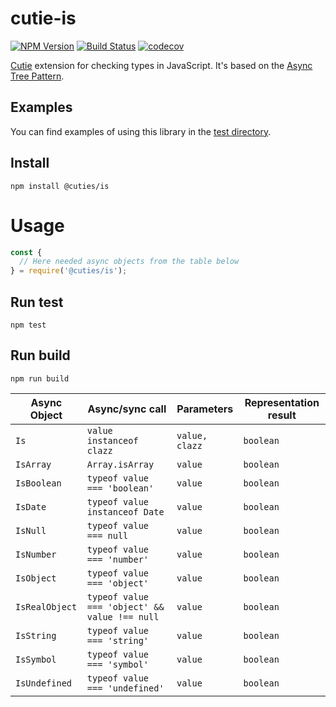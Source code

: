 # cutie-is

[![NPM Version](https://img.shields.io/npm/v/@cuties/is.svg)](https://npmjs.org/package/@cuties/is)
[![Build Status](https://travis-ci.org/Guseyn/cutie-is.svg?branch=master)](https://travis-ci.org/Guseyn/cutie-is)
[![codecov](https://codecov.io/gh/Guseyn/cutie-is/branch/master/graph/badge.svg)](https://codecov.io/gh/Guseyn/cutie-is)

[Cutie](https://github.com/Guseyn/cutie) extension for checking types in JavaScript. It's based on the [Async Tree Pattern](https://github.com/Guseyn/async-tree-patern/blob/master/Async_Tree_Patern.pdf).

## Examples

You can find examples of using this library in the [test directory](https://github.com/Guseyn/cutie-is/tree/master/test).

## Install

`npm install @cuties/is`

# Usage

```js
const {
  // Here needed async objects from the table below
} = require('@cuties/is');
```

## Run test

`npm test`

## Run build

`npm run build`

| Async Object  | Async/sync call | Parameters | Representation result |
| ------------- | ----------------| ---------- | --------------------- |
| `Is` | `value instanceof clazz` | `value, clazz` | `boolean` |
| `IsArray` | `Array.isArray` | `value` | `boolean` |
| `IsBoolean` | `typeof value === 'boolean'` | `value` | `boolean` |
| `IsDate` | `typeof value instanceof Date` | `value` | `boolean` |
| `IsNull` | `typeof value === null` | `value` | `boolean` |
| `IsNumber` | `typeof value === 'number'` | `value` | `boolean` |
| `IsObject` | `typeof value === 'object'` | `value` | `boolean` |
| `IsRealObject` | `typeof value === 'object' && value !== null` | `value` | `boolean` |
| `IsString` | `typeof value === 'string'` | `value` | `boolean` |
| `IsSymbol` | `typeof value === 'symbol'` | `value` | `boolean` |
| `IsUndefined` | `typeof value === 'undefined'` | `value` | `boolean` |
